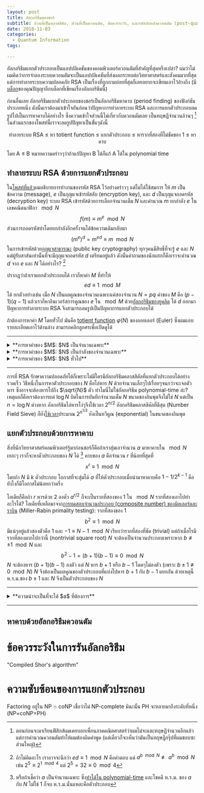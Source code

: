 ```yaml
---
layout: post
title: อัลกอริธึมของชอร์
subtitle: ส่วนที่เป็นคลาสสิคัล, ส่วนที่เป็นควอนตัม, ข้อควรระวัง, และรหัสลับหลังควอนตัม (post-quantum)
date: 2018-11-03
categories:
  - Quantum Information
tags:

---
```


อัลกอริธึมแยกตัวประกอบเป็นแอปปลิเคชันของคอมพิวเตอร์ควอนตัมที่สำคัญที่สุดหรือเปล่า? ผมว่าไม่ ผมคิดว่าการจำลองระบบควอนตัมจะเป็นแอปปลิเคชันที่ส่งผลกระทบต่อวิทยาศาสตร์และสังคมมากที่สุด แต่การทำลายระบบความปลอดภัย RSA เป็นเรื่องที่ถูกถามบ่อยที่สุดก็เลยอยากจะเขียนเอาไว้อ้างถึง (มี[บล็อก](https://khunpanya.wordpress.com/2016/07/31/shors-algorithm/)ของคุณปัญญาอีกบล็อกที่เขียนเรื่องอัลกอริธึมนี้)

ก่อนอื่นเลย อัลกอริธึมแยกตัวประกอบของชอร์เป็นอัลกอริธึมหาคาบ (period finding) ของฟังก์ชันประเภทหนึ่ง ดังนั้นเราต้องมาเข้าใจกันก่อนว่าปัญหาการทำลายระบบ RSA และการแยกตัวประกอบลดรูปไปเป็นการหาคาบได้อย่างไร ซึ่งความเข้าใจส่วนนี้ไม่เกี่ยวกับควอนตัมเลย เป็นทฤษฎีจำนวนล้วนๆ [^1] ในส่วนแรกของโพสท์นี้เราจะลดรูปปัญหาเป็นขั้นๆดังนี้

<center>
ทำลายระบบ RSA ≤ หา totient function ≤ แยกตัวประกอบ ≤ หารากที่สองที่ไม่ชัดของ 1 ≤ หาคาบ
</center>

โดย A ≤ B หมายความคร่าวๆว่าถ้าแก้ปัญหา B ได้ก็แก้ A ได้ใน polynomial time

## ทำลายระบบ RSA ด้วยการแยกตัวประกอบ

ใน[โพสท์ที่แล้ว](https://ninnat.github.io/quantum-algorithms.html)ผมอธิบายการทำงานของรหัส RSA ไว้อย่างคร่าวๆ แต่ไม่ได้ใช้สมการ ให้ $m$ เป็นข้อความ (message), $e$ เป็นกุญแจเข้ารหัสลับ (encryption key), และ  $d$ เป็นกุญแจถอดรหัส (decryption key) ระบบ RSA เข้ารหัสด้วยการเลือกจำนวนเต็ม $N$ และคำนวณ $m$ ยกกำลัง $e$ ในเลขคณิตนาฬิกา $\mod N$
$$ f(m) \equiv m^e \mod N $$
ส่วนการถอดรหัสทำโดยยกกำลังอีกครั้งจนได้ข้อความเดิมกลับมา
$$ (m^e)^d = m^{ed} \equiv m \mod N $$
ในการเข้ารหัสด้วย[กุญแจสาธารณะ](https://ninnat.github.io/quantum-algorithms.html) (public key cryptography) ทุกๆคนมีสิทธิ์ที่จะรู้ $e$ และ $N$ แต่ผู้รับสาส์นเท่านั้นที่จะมีกุญแจถอดรหัส $d$ เตรียมอยู่แล้ว ดังนั้นคำถามของนักแฮกก็คือเราจะคำนวณ $d$ จาก $e$ และ $N$ ได้อย่างไร? [^3]

ปรากฏว่าถ้าเราแยกตัวประกอบได้ เราก็หาค่า $M$ ที่ทำให้
$$ ed \equiv 1 \mod M $$
ได้ ยกตัวอย่างเช่น เมื่อ $N$ เป็นผลคูณของจำนวนเฉพาะแค่สองจำนวน $N=pq$ ค่าของ $M$ คือ $(p-1)(q-1)$ แล้วเราก็หาอินเวอร์สการคูณของ $e$ ใน $\mod M$ ด้วย[อัลกอริธึมของยูคลิด](https://en.wikipedia.org/wiki/Extended_Euclidean_algorithm#Computing_multiplicative_inverses_in_modular_structures) ได้ $d$ ออกมา ปัญหาการทำลายระบบ RSA จึงสามารถลดรูปเป็นปัญหาการแยกตัวประกอบได้

ถ้าต้องการหาค่า $M$ โดยทั่วไป มันคือ [totient function](https://en.wikipedia.org/wiki/Euler%27s_totient_function)
$\varphi(N)$ ของออยเลอร์ (Euler) ซึ่งผมแอบรายละเอียดเอาไว้ด้านล่าง สามารถคลิกลูกศรเพื่อเปิดดูได้

---

<details><summary>**การหาค่าของ $M$: $N$ เป็นจำนวนเฉพาะ**</summary>

<p>

การคำนวณ totient function เป็น generalization ของ[ทฤษฎีบทน้อยๆของแฟร์มา](https://en.wikipedia.org/wiki/Fermat%27s_little_theorem) (Fermat's little theorem): เมื่อ $p$ เป็นจำนวนเฉพาะและ $a$ กับ $p$ เป็น coprime (ห.ร.ม.=1)
$$ a^{p-1} \equiv 1 \mod p $$
ทฤษฎีบทนี้[พิสูจน์](https://en.wikipedia.org/wiki/Proofs_of_Fermat%27s_little_theorem) ได้ด้วยทฤษฎีกรุ๊ป จำนวนใน $\mathbb{Z}_p$  ที่มีอินเวอร์การคูณประกอบกันเป็น cyclic group $\mathbb{Z}_p^*$ ซึ่งมีขนาด $p-1$  (เพราะจำนวนทุกจำนวนที่เป็น coprime กับ $p$ เป็น generators ของกรุ๊ปหมด เหลือแค่ $p$ ตัวเดียวที่ไม่มีอินเวิร์ส) $a^{p-1}$ จึงเท่ากับ $1 \mod p$ ด้วย[ทฤษฎีบทของลากรานจ์](https://en.wikipedia.org/wiki/Lagrange%27s_theorem_(group_theory)) เพราะกรุ๊ปที่ generated โดย $a$ เป็นซับกรุ๊ป (subgroup) ของ $\mathbb{Z}_p^*$
</p>
</details>

<details><summary>**การหาค่าของ $M$: $N$ เป็นกำลังของจำนวนเฉพาะ**</summary>

<p>

เมื่อ $N$ เป็นกำลังของจำนวนเฉพาะ (prime power) $N = p^r$, จำนวนที่ไม่เป็น coprime กับ $p^r$ ใน $\mathbb{Z}_{p^r}$ คือซึ่งมี $p^{r-1}$ จำนวนคือ $p,2p,\cdots,p^{r-1}p$ ดังนั้น $\varphi(N) = p^r - p^{r-1}$
</p>
</details>

<details><summary>**การหาค่าของ $M$: $N$ ทั่วไป**</summary>

<p>

เมื่อ $N$ เป็นผลคูณของกำลังของจำนวนเฉพาะ $N = p_1^{r_1} p_2^{r_2}$ เราสามารถ[พิสูจน์](https://en.wikipedia.org/wiki/Euler%27s_totient_function#Computing_Euler%27s_totient_function)ได้ว่า Euler's totient function  เป็นผลคูณ $\varphi(p_1^{r_1}) \varphi(p_2^{r_2})$ หรือ
$$ \varphi(p_1^{r_1}p_2^{r_2} \cdots p_k^{r_k}) = (p_1^{r_1}-p_1^{r_1-1}) (p_2^{r_2}-p_2^{r_2-1}) \cdots (p_k^{r_k}-p_k^{r_k-1}) $$
นั่นเอง ทำให้ได้ว่า
$$ \varphi(N) = (p-1)(q-1) $$
เมื่อ $N$ เป็นผลคูณของจำนวนเฉพาะสองจำนวน
</p>
</details>

---

การที่ RSA รักษาความปลอดภัยได้ก็เพราะไม่มีใครมีอัลกอริธึมคลาสสิคัลที่แยกตัวประกอบได้อย่างรวดเร็ว วิธีหนึ่งในการหาตัวประกอบของ $N$ คือไล่หาร $N$ ด้วยจำนวนเล็กๆไปเรื่อยๆจนกว่าจะเจอตัวหาร ซึ่งอาจจะต้องหารไปถึง $\sqrt{N}$ ตัว ทำไมนี่ไม่ใช่อัลกอริธึม polynomial-time ล่ะ? เหตุผลก็คือเราต้องการแค่ $\log N$ บิตในการบันทึกจำนวนเต็ม $N$ ขนาดของอินพุตจึงไม่ใช่ $N$ แต่เป็น $n=\log N$ ต่างหาก อัลกอริธึมไล่หารโง่ๆจึงใช้เวลา $2^{n/2}$ อัลกอริธึมคลาสสิคัลที่ดีสุด (Number Field Sieve) ก็ยัง[ใช้เวลา](http://math.mit.edu/~cohn/Thoughts/factoring.html)ประมาณ $2^{n^{1/3}}$ ยังเป็นทวีคูณ (exponential) ในขนาดของอินพุต

## แยกตัวประกอบด้วยการหาคาบ

สิ่งที่นักวิทยาศาสตร์คอมพิวเตอร์รู้มาก่อนชอร์ก็คือถ้าเราสุ่มเอาจำนวน $a$ มาหาคาบใน $\mod N$ เยอะๆ เราก็จะหาตัวประกอบของ $N$ ได้ [^4] คาบของ $a$ คือจำนวน $r$ ที่น้อยที่สุดที่
$$ x^r \equiv 1 \mod N $$
โดยถ้า $N$ มี $k$ ตัวประกอบ โอกาสที่จะสุ่มได้ $a$ ที่ให้ตัวประกอบเมื่อนำมาหาคาบคือ $1-1/2^{k-1}$ คือยังไงก็มีโอกาสไม่น้อยกว่าครึ่ง

ไอเดียก็คือถ้า $r$ หารด้วย 2 ลงตัว $a^{r/2}$ ก็จะเป็นรากที่สองของ 1 ใน $\mod N$ รากที่สองเอาไปทำอะไรได้? ไอเดียที่เหลือมาจาก[การทดสอบจำนวนประกอบ (composite number) ของมิลเลอร์และราบิน](https://en.wikipedia.org/wiki/Miller%E2%80%93Rabin_primality_test) (Miller-Rabin primality testing): รากที่สองของ 1
$$ b^2 \equiv 1 \mod N $$
มีแน่ๆอยู่แล้วสองตัวคือ 1 และ $-1 \equiv N-1 \mod N$ เรียกว่ารากที่สองที่ชัด (trivial) แต่ถ้าเมื่อไรมีรากที่สองมากไปกว่านี้ (nontrivial square root)
$N$ จะต้องเป็นจำนวนประกอบเพราะหาก $b \not\equiv \pm 1 \mod N$ และ
$$ b^2 -1 = (b+1)(b-1) \equiv 0 \mod N $$
$N$ จะต้องหาร $(b+1)(b-1)$ ลงตัว แต่ $N$ หาร $b+1$ หรือ $b-1$ โดดๆไม่ลงตัว (เพราะ $b \pm 1 \not\equiv 0 \mod N$) $N$ จึงต้องเป็นผลคูณของตัวประกอบที่แบ่งไปหาร $b+1$ กับ $b-1$ แยกกัน ด้วยเหตุนี้ ห.ร.ม.ของ $b \pm 1$ และ $N$ จึงเป็นตัวประกอบของ $N$

---

<details><summary>**ความน่าจะเป็นที่จะได้ $a$ ที่ต้องการ**</summary>
<p>

ยังไม่ได้เขียน
</p>
</details>

---

## หาคาบด้วยอัลกอริธึมควอนตัม

# ข้อควรระวังในการรันอัลกอริธึม

"Compiled Shor's algorithm"

# ความซับซ้อนของการแยกตัวประกอบ

Factoring อยู่ใน NP ∩ coNP เชื่อว่าไม่ NP-complete มิฉะนั้น PH จะทลายมาถึงระดับที่หนึ่ง (NP=coNP=PH)

[^1]: ตอนก่อนจะมาเรียนฟิสิกส์ผมเคยบอกเพื่อนภาคคณิตศาสตร์ว่าผมไม่จะแตะทฤษฎีจำนวนอีกแล้วแต่การคำนวณควอนตัมทำให้ผมต้องผิดคำพูด  (แต่เดี๋ยวก็จะเห็นว่ามันเป็นทฤษฎีกรุ๊ปที่ผมชอบซะส่วนใหญ่)

[^3]: ถ้าไม่คิดอะไร เราอาจจะนึกว่า $ed \equiv 1 \mod N$ คือคำตอบ แต่ $a^{b \mod N} \not\equiv a^b \mod N$ เช่น $2^5 \equiv 2^{1 \mod 4}$ แต่ $2^5 = 32 \equiv 0 \mod 4$

[^4]: หรือถ้าเช็คว่า $a$ เป็นจำนวนเฉพาะ ซึ่ง[ทำได้ใน polynomial-time](https://en.wikipedia.org/wiki/Primality_test) และโชคดี ห.ร.ม. ของ $a$ กับ $N$ ไม่ใช่ 1 ก็จบ ห.ร.ม.นั่นแหละคือตัวประกอบ
<!-- Cristopher Moore และ Stephan Mertens, *The Nature of Computation*-->
